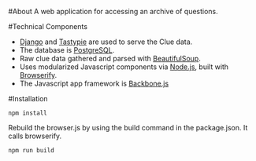
#About
A web application for accessing an archive of questions. 

#Technical Components

- [Django](https://docs.djangoproject.com/) and [Tastypie](https://django-tastypie.readthedocs.org/) are used to serve the Clue data. 
- The database is [PostgreSQL](http://www.postgresql.org/).
- Raw clue data gathered and parsed with [BeautifulSoup](http://www.crummy.com/software/BeautifulSoup/). 
- Uses modularized Javascript components via [Node.js](http://node.js.org), built with [Browserify](http://browserify.org/). 
- The Javascript app framework is [Backbone.js](http://backbonejs.org/)

#Installation

    npm install
    
Rebuild the browser.js by using the build command in the package.json. It calls browserify.
    
    npm run build    
    
